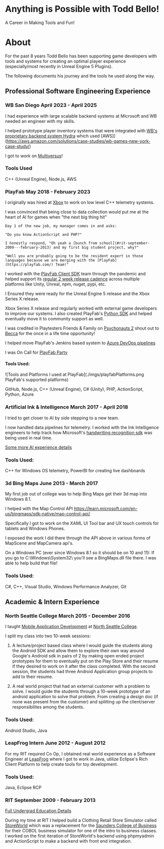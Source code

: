 # Anything is Possible with Todd Bello!

A Career in Making Tools and Fun!

# About

For the past 8 years Todd Bello has been supporting game developers with tools and systems for creating an optimal player experience (especially/most recently in Unreal Engine 5 Plugins).

The following documents his journey and the tools he used along the way.

## Professional Software Engineering Experience

### WB San Diego April 2023 - April 2025

I had experience with large scalable backend systems at Microsoft and WB needed an engineer with my skills. 

I helped prototype player inventory systems that were integrated with [WB's proprietary backend system Hydra](https://www.wbgamesny.com/technology) which used [AWS]](https://aws.amazon.com/solutions/case-studies/wb-games-new-york-case-study/)

I got to work on [Multiversus](https://www.linkedin.com/posts/dezthumak_thank-you-to-everyone-who-has-been-playing-activity-7201649246083715073-w2Zj?utm_source=share&utm_medium=member_desktop&rcm=ACoAAASODQQBBY-ARTsUemtYtchzU1GTnMB1Z2Q)!

### Tools Used
C++ (Unreal Engine), Node.js, AWS

### PlayFab May 2018 - February 2023

I originally was hired at [Xbox](https://xbox.com/) to work on low level C++ telemetry systems. 

I was convinced that being close to data collection would put me at the heart of AI for games when "the next big thing hit"

    Day 1 of the new job, my manager comes in and asks:

    "Do you know ActionScript and PHP?"

    I honestly respond, "Oh yeah a [bunch from school](#rit-september-2009---february-2013) and my first big student project, why?"

    "Well you are probably going to be the resident expert in those languages because we are merging with the [PlayFab](https://playfab.com/) Team!"

I worked with the [PlayFab Client SDK](http://github.com/PlayFab/) team through the pandemic and helped support its [regular 2 week release cadence](https://github.com/toddbellMSFT) across multiple platforms like Unity, Unreal, npm, nuget, pypi, etc. 

I Ensured they were ready for the Unreal Engine 5 release and the Xbox Series X release.

Xbox Series X release and regularly worked with external game developers to improve our systems. I also created PlayFab's [Python SDK](https://github.com/PlayFab/PythonSDK) and helped eventually move it to community support as well. 

I was credited in Playtesters Friends & Family on [Psychonauts 2](https://www.mobygames.com/game/170037/psychonauts-2/credits/windows/) shout out to [Becca](https://www.linkedin.com/in/rebecca-vessal/) for the once in a life time opportunity!

I helped move PlayFab's Jenkins based system to [Azure DevOps pipelines](https://learn.microsoft.com/en-us/azure/devops/pipelines/?view=azure-devops)

I was On Call for [PlayFab Party](https://learn.microsoft.com/en-us/gaming/playfab/features/multiplayer/networking/)  

#### Tools Used:
![Tools and Platforms I used at PlayFab](./imgs/playfabPlatforms.png PlayFab's supported platforms)

GitHub, Node.js, C++ (Unreal Engine), C# (Unity), PHP, ActionScript, Python, Azure

### Artificial Ink & Intelligence March 2017 - April 2018

I tried to get closer to AI by side stepping to a new team. 

I now handled data pipelines for telemetry. I worked with the Ink Intelligence engineers to help track how Microsoft's [handwriting recognition sdk](https://learn.microsoft.com/en-us/windows/apps/design/input/ink-walkthrough) was being used in real time. 

[Some more AI experience details](./ai.md)

### Tools Used:
C++ for Windows OS telemetry, PowerBI for creating live dashboards

### 3d Bing Maps June 2013 - March 2017

My first job out of college was to help Bing Maps get their 3d map into Windows 8.1.

I helped with the Map Control API https://learn.microsoft.com/en-us/bingmaps/sdk-native/map-control-api/

Specifically I got to work on the XAML UI Tool bar and UX touch controls for tablets and Windows Phones.

I exposed the work I did there through the API above in various forms of MapScene and MapCamera api's.

On a Windows PC (ever since Windows 8.1 so it should be on 10 and 11):
    If you go to C:\Windows\System32\ you'll see a BingMaps.dll file there. I was able to help build that file!

### Tools Used:
C#, C++, Visual Studio, Windows Performance Analyzer, Git

## Academic & Intern Experience

### North Seattle College March 2015 - December 2016
I taught [Mobile Application Development](https://northseattle.edu/programs/application-development) at [North Seattle College](https://northseattle.edu/).

I split my class into two 10-week sessions:

1. A lecture/project based class where I would guide the students along the Android SDK and allow them to explore their own way around Google's Android sdk in pairs of 2 by making open ended project prototypes for them to eventually put on the Play Store and their resume if they desired to work on it after the class completed. With the second session, the students had three Android Application group projects to add to their resume.

1. A real world project that had an external customer with a problem to solve. I would guide the students through a 10-week prototype of an android application to solve that problem. From creating a design doc (if none was present from the customer) and splitting up the client/server responsibilites among the students.

### Tools Used:
Android Studio, Java

### LeapFrog Intern June 2012 - August 2012
For my RIT required Co Op, I obtained real world experience as a Software Engineer at [LeapFrog](https://www.leapfrog.com/en-us/home) where I got to work in Java, utilize Eclipse's Rich Client Platform to help create tools for toy development. 


### Tools Used:
Java, Eclipse RCP

### RIT September 2009 - February 2013

[Full Undergrad Education Details](./education.md)

During my time at RIT I helped build a Clothing Retail Store Simulator called [StoreWorld](https://www.rit.edu/news/storeworld) which was a replacement for the [Saunders College of Business](https://www.rit.edu/business/) for their COBOL business simulator for one of the intro to business classes. I worked on the first iteration of StoreWorld's backend using phpmyadmin and ActionScript to make a backend with front end integration.
